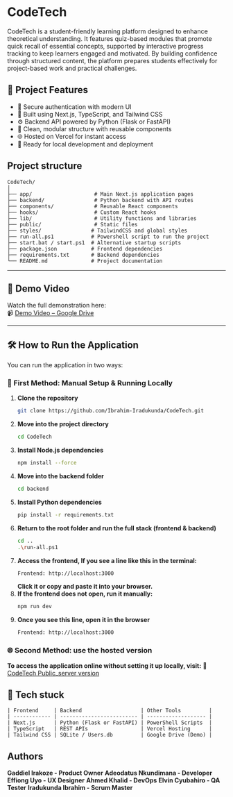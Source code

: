 # CodeTech

CodeTech is a student-friendly learning platform designed to enhance theoretical understanding. It features quiz-based modules that promote quick recall of essential concepts, supported by interactive progress tracking to keep learners engaged and motivated. By building confidence through structured content, the platform prepares students effectively for project-based work and practical challenges.

## 🚀 Project Features

- 🔐 Secure authentication with modern UI
- 🎨 Built using Next.js, TypeScript, and Tailwind CSS
- ⚙️ Backend API powered by Python (Flask or FastAPI)
- 📁 Clean, modular structure with reusable components
- 🌐 Hosted on Vercel for instant access
- 🧪 Ready for local development and deployment

## Project structure
```
CodeTech/
│
├── app/                    # Main Next.js application pages
├── backend/                # Python backend with API routes
├── components/             # Reusable React components
├── hooks/                  # Custom React hooks
├── lib/                    # Utility functions and libraries
├── public/                 # Static files
├── styles/                # TailwindCSS and global styles
├── run-all.ps1            # Powershell script to run the project
├── start.bat / start.ps1  # Alternative startup scripts
├── package.json           # Frontend dependencies
├── requirements.txt       # Backend dependencies
└── README.md              # Project documentation
```

---

## 📸 Demo Video

Watch the full demonstration here:  
📹 [Demo Video – Google Drive](https://drive.google.com/file/d/1cRoJCvFJNvB3p0bK7SerA_lcQxf84zbD/view?usp=sharing)

---

## 🛠️ How to Run the Application

You can run the application in two ways:

### 🔧 First Method: Manual Setup & Running Locally

1. **Clone the repository**  
   ```bash
   git clone https://github.com/Ibrahim-Iradukunda/CodeTech.git
   ```
2. **Move into the project directory**
   ```bash
   cd CodeTech
   ```
3. **Install Node.js dependencies**
   ```bash
   npm install --force
   ```
4. **Move into the backend folder**
   ```bash
   cd backend
   ```
5. **Install Python dependencies**
   ```bash
   pip install -r requirements.txt
   ```
6. **Return to the root folder and run the full stack (frontend & backend)**
   ```bash
   cd ..
   .\run-all.ps1
   ```
7. **Access the frontend, If you see a line like this in the terminal:**
   ```bash
   Frontend: http://localhost:3000
   ```
   **Click it or copy and paste it into your browser.**
8. **If the frontend does not open, run it manually:**
   ```bash
   npm run dev
   ```
9. **Once you see this line, open it in the browser**
   ```bash
   Frontend: http://localhost:3000
   ```

### 🌐 Second Method: use the hosted version

**To access the application online without setting it up locally, visit:**
🔗 [CodeTech Public_server version](https://code-tech-project.vercel.app/)

## 🧪 Tech stuck
```
| Frontend     | Backend                   | Other Tools         |
| ------------ | ------------------------- | ------------------- |
| Next.js      | Python (Flask or FastAPI) | PowerShell Scripts  |
| TypeScript   | REST APIs                 | Vercel Hosting      |
| Tailwind CSS | SQLite / Users.db         | Google Drive (Demo) |

```

## Authors

**Gaddiel Irakoze - Product Owner**
**Adeodatus Nkundimana - Developer**
**Effiong Uyo - UX Designer**
**Ahmed Khalid - DevOps**
**Elvin Cyubahiro - QA Tester**
**Iradukunda Ibrahim - Scrum Master**
